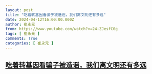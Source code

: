 ```yaml
---
layout: post
title: "吃着转基因看骗子被造谣，我们离文明还有多远"
date: 2024-04-12T16:00:00.000Z
author: 崔永元
from: https://www.youtube.com/watch?v=24-ZJesfC0g
tags: [ 崔永元 ]
comments: True
categories: [ 崔永元 ]
---
```

<!--1712937600000-->
[吃着转基因看骗子被造谣，我们离文明还有多远](https://www.youtube.com/watch?v=24-ZJesfC0g)
------

<div>

</div>
